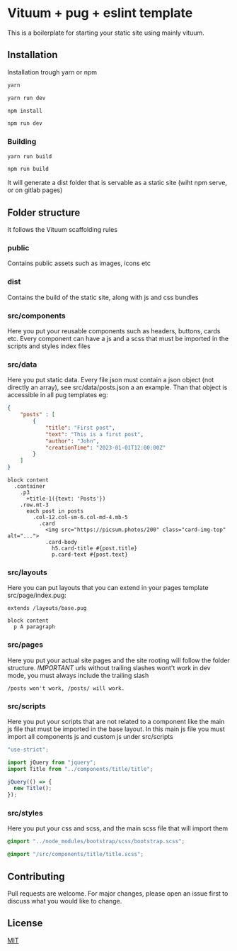 # Vituum + pug + eslint template

This is a boilerplate for starting your static site using mainly vituum.

## Installation

Installation trough yarn or npm

```bash
yarn

yarn run dev
```

```bash
npm install

npm run dev
```

### Building
```bash
yarn run build
```

```bash
npm run build
```

It will generate a dist folder that is servable as a static site (wiht npm serve, or on gitlab pages)

## Folder structure

It follows the Vituum scaffolding rules

### public

Contains public assets such as images, icons etc

### dist

Contains the build of the static site, along with js and css bundles

### src/components

Here you put your reusable components such as headers, buttons, cards etc. Every component can have a js and a scss that must be imported in the scripts and styles index files

### src/data

Here you put static data. Every file json must contain a json object (not directly an array), see src/data/posts.json a an example. Than that object is accessible in all pug templates eg:

```json
{
    "posts" : [
        {
            "title": "First post",
            "text": "This is a first post",
            "author": "John",
            "creationTime": "2023-01-01T12:00:00Z"
        }
    ]
}


```

```pug
block content
  .container
    .p3
      +title-1({text: 'Posts'})
    .row.mt-3
      each post in posts
        .col-12.col-sm-6.col-md-4.mb-5
          .card
            <img src="https://picsum.photos/200" class="card-img-top" alt="...">
            .card-body
              h5.card-title #{post.title}
              p.card-text #{post.text}
```

### src/layouts

Here you can put layouts that you can extend in your pages template 
src/page/index.pug:

```pug
extends /layouts/base.pug

block content
  p A paragraph
```

### src/pages

Here you put your actual site pages and the site rooting will follow the folder structure.
*IMPORTANT* urls without trailing slashes wont't work in dev mode, you must always include the trailing slash
```
/posts won't work, /posts/ will work.
```

### src/scripts

Here you put your scripts that are not related to a component like the main js file that must be imported in the base layout.
In this main js file you must import all components js and custom js under src/scripts

```js
"use-strict";

import jQuery from "jquery";
import Title from "../components/title/title";

jQuery(() => {
  new Title();
});

```

### src/styles

Here you put your css and scss, and the main scss file that will import them

```scss
@import "../node_modules/bootstrap/scss/bootstrap.scss";

@import "/src/components/title/title.scss";
```

## Contributing

Pull requests are welcome. For major changes, please open an issue first
to discuss what you would like to change.


## License

[MIT](https://choosealicense.com/licenses/mit/)
